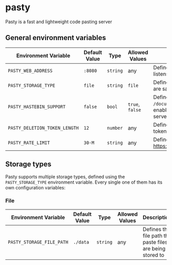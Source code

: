 # pasty
Pasty is a fast and lightweight code pasting server

## General environment variables
| Environment Variable          | Default Value | Type     | Allowed Values  | Description                                                                                                 |
|-------------------------------|---------------|----------|-----------------|-------------------------------------------------------------------------------------------------------------|
| `PASTY_WEB_ADDRESS`           | `:8080`       | `string` | any             | Defines the address the webs erver listens to                                                               |
| `PASTY_STORAGE_TYPE`          | `file`        | `string` | `file`          | Defines the storage type the pastes are saved to                                                            |
| `PASTY_HASTEBIN_SUPPORT`      | `false`       | `bool`   | `true`, `false` | Defines whether or not the `POST /documents` endpoint should be enabled, as known from the hastebin servers |
| `PASTY_DELETION_TOKEN_LENGTH` | `12`          | `number` | any             | Defines the length of the deletion token of a paste                                                         |
| `PASTY_RATE_LIMIT`            | `30-M`        | `string` | any             | Defines the rate limit of the API (see https://github.com/ulule/limiter#usage)                              |

## Storage types
Pasty supports multiple storage types, defined using the `PASTY_STORAGE_TYPE` environment variable.
Every single one of them has its own configuration variables: 

### File
| Environment Variable      | Default Value | Type     | Allowed Values | Description                                               |
|---------------------------|---------------|----------|----------------|-----------------------------------------------------------|
| `PASTY_STORAGE_FILE_PATH` | `./data`      | `string` | any            | Defines the file path the paste files are being stored to |